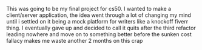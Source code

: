 This was going to be my final project for cs50.
I wanted to make a client/server application, the idea went through a lot of changing my mind until i settled on it being a mock platform for writers like a knockoff fiverr thing.
I eventually gave up and decided to call it quits after the third refactor leading nowhere and move on to something better before the sunken cost fallacy makes me waste another 2 months on this crap
